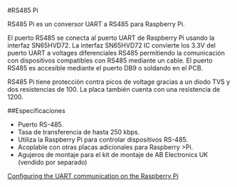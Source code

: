 <!--
---
name: RS485 Pi
class: board
type: com
formfactor: pHAT
manufacturer: AB Electronics
description: UART to RS485 Converter
url: https://www.abelectronics.co.uk/p/77/RS485-Pi
github: https://github.com/abelectronicsuk
schematic: https://www.abelectronics.co.uk/docs/stock/raspberrypi/rs485pi/rs485pi-schematic.pdf
buy: https://www.abelectronics.co.uk/p/77/RS485-Pi
image: 'ab-rs485-pi.png'
pincount: 40
eeprom: no
power:
  '1':
ground:
  '6':
  '9':
  '14':
  '20':
  '25':
  '30':
  '34':
  '39':
pin:
  '8':
    mode: UART
  '10':
    mode: UART
-->
#RS485 Pi

RS485 Pi es un conversor UART a RS485 para Raspberry Pi.

El puerto RS485 se conecta al puerto UART de Raspberry Pi usando la interfaz SN65HVD72. La interfaz SN65HVD72 IC convierte los 3.3V del puerto UART a voltages diferenciales RS485 permitiendo la comunicación con dispositivos compatibles con RS485 mediante un cable. El puerto RS485 es accesible mediante el puerto DB9 o soldando en el PCB.

RS485 Pi tiene protección contra picos de voltage gracias a un diodo TVS y dos resistencias de 100. La placa también cuenta con una resistencia de 1200.

##Especificaciones

- Puerto RS-485.
- Tasa de transferencia de hasta 250 kbps.
- Utiliza la Raspberry Pi para controlar dispositivos RS-485.
- Acoplable con otras placas adicionales para Raspberry >Pi.
- Agujeros de montaje para el kit de montaje de AB Electronics UK (vendido por separado)

[Configuring the UART communication on the Raspberry Pi](https://www.abelectronics.co.uk/kb/article/20/raspberry-pi-serial-port-usage)
